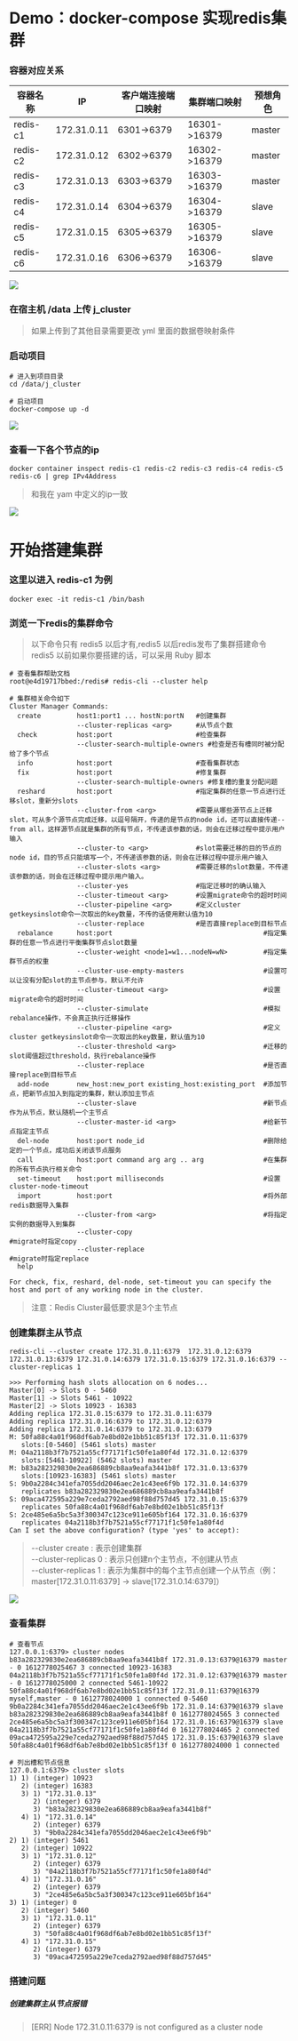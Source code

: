 # Demo：docker-compose 实现redis集群

### 容器对应关系

|  容器名称   | IP  | 客户端连接端口映射 | 集群端口映射  | 预想角色  |
|  ----  | ----  |  ----  | ----  | ----  |
| redis-c1  | 172.31.0.11 | 6301->6379 | 16301->16379  | master |
| redis-c2  | 172.31.0.12 | 6302->6379 | 16302->16379  | master |
| redis-c3  | 172.31.0.13 | 6303->6379 | 16303->16379  | master |
| redis-c4  | 172.31.0.14 | 6304->6379 | 16304->16379  | slave |
| redis-c5  | 172.31.0.15 | 6305->6379 | 16305->16379  | slave |
| redis-c6  | 172.31.0.16 | 6306->6379 | 16306->16379  | slave |

![](http://img.github.mailjob.net/jefferyjob.github.io/20210208133634.png)

### 在宿主机 /data 上传 j_cluster

> 如果上传到了其他目录需要更改 yml 里面的数据卷映射条件

### 启动项目

```
# 进入到项目目录
cd /data/j_cluster

# 启动项目
docker-compose up -d
```

![](http://img.github.mailjob.net/jefferyjob.github.io/20210208132002.png)

### 查看一下各个节点的ip

```
docker container inspect redis-c1 redis-c2 redis-c3 redis-c4 redis-c5 redis-c6 | grep IPv4Address
```

> 和我在 yam 中定义的ip一致

![](http://img.github.mailjob.net/jefferyjob.github.io/20210208134455.png)

# 开始搭建集群

### 这里以进入 redis-c1 为例

```
docker exec -it redis-c1 /bin/bash
```

### 浏览一下redis的集群命令

> 以下命令只有 redis5 以后才有,redis5 以后redis发布了集群搭建命令  
> redis5 以前如果你要搭建的话，可以采用 Ruby 脚本  

```
# 查看集群帮助文档
root@e4d19717bbed:/redis# redis-cli --cluster help

# 集群相关命令如下
Cluster Manager Commands:
  create         host1:port1 ... hostN:portN   #创建集群
                 --cluster-replicas <arg>      #从节点个数
  check          host:port                     #检查集群
                 --cluster-search-multiple-owners #检查是否有槽同时被分配给了多个节点
  info           host:port                     #查看集群状态
  fix            host:port                     #修复集群
                 --cluster-search-multiple-owners #修复槽的重复分配问题
  reshard        host:port                     #指定集群的任意一节点进行迁移slot，重新分slots
                 --cluster-from <arg>          #需要从哪些源节点上迁移slot，可从多个源节点完成迁移，以逗号隔开，传递的是节点的node id，还可以直接传递--from all，这样源节点就是集群的所有节点，不传递该参数的话，则会在迁移过程中提示用户输入
                 --cluster-to <arg>            #slot需要迁移的目的节点的node id，目的节点只能填写一个，不传递该参数的话，则会在迁移过程中提示用户输入
                 --cluster-slots <arg>         #需要迁移的slot数量，不传递该参数的话，则会在迁移过程中提示用户输入。
                 --cluster-yes                 #指定迁移时的确认输入
                 --cluster-timeout <arg>       #设置migrate命令的超时时间
                 --cluster-pipeline <arg>      #定义cluster getkeysinslot命令一次取出的key数量，不传的话使用默认值为10
                 --cluster-replace             #是否直接replace到目标节点
  rebalance      host:port                                      #指定集群的任意一节点进行平衡集群节点slot数量 
                 --cluster-weight <node1=w1...nodeN=wN>         #指定集群节点的权重
                 --cluster-use-empty-masters                    #设置可以让没有分配slot的主节点参与，默认不允许
                 --cluster-timeout <arg>                        #设置migrate命令的超时时间
                 --cluster-simulate                             #模拟rebalance操作，不会真正执行迁移操作
                 --cluster-pipeline <arg>                       #定义cluster getkeysinslot命令一次取出的key数量，默认值为10
                 --cluster-threshold <arg>                      #迁移的slot阈值超过threshold，执行rebalance操作
                 --cluster-replace                              #是否直接replace到目标节点
  add-node       new_host:new_port existing_host:existing_port  #添加节点，把新节点加入到指定的集群，默认添加主节点
                 --cluster-slave                                #新节点作为从节点，默认随机一个主节点
                 --cluster-master-id <arg>                      #给新节点指定主节点
  del-node       host:port node_id                              #删除给定的一个节点，成功后关闭该节点服务
  call           host:port command arg arg .. arg               #在集群的所有节点执行相关命令
  set-timeout    host:port milliseconds                         #设置cluster-node-timeout
  import         host:port                                      #将外部redis数据导入集群
                 --cluster-from <arg>                           #将指定实例的数据导入到集群
                 --cluster-copy                                 #migrate时指定copy
                 --cluster-replace                              #migrate时指定replace
  help           

For check, fix, reshard, del-node, set-timeout you can specify the host and port of any working node in the cluster.

```

> 注意：Redis Cluster最低要求是3个主节点

### 创建集群主从节点

```
redis-cli --cluster create 172.31.0.11:6379  172.31.0.12:6379  172.31.0.13:6379 172.31.0.14:6379 172.31.0.15:6379 172.31.0.16:6379 --cluster-replicas 1

>>> Performing hash slots allocation on 6 nodes...
Master[0] -> Slots 0 - 5460
Master[1] -> Slots 5461 - 10922
Master[2] -> Slots 10923 - 16383
Adding replica 172.31.0.15:6379 to 172.31.0.11:6379
Adding replica 172.31.0.16:6379 to 172.31.0.12:6379
Adding replica 172.31.0.14:6379 to 172.31.0.13:6379
M: 50fa88c4a01f968df6ab7e8bd02e1bb51c85f13f 172.31.0.11:6379
   slots:[0-5460] (5461 slots) master
M: 04a2118b3f7b7521a55cf77171f1c50fe1a80f4d 172.31.0.12:6379
   slots:[5461-10922] (5462 slots) master
M: b83a282329830e2ea686889cb8aa9eafa3441b8f 172.31.0.13:6379
   slots:[10923-16383] (5461 slots) master
S: 9b0a2284c341efa7055dd2046aec2e1c43ee6f9b 172.31.0.14:6379
   replicates b83a282329830e2ea686889cb8aa9eafa3441b8f
S: 09aca472595a229e7ceda2792aed98f88d757d45 172.31.0.15:6379
   replicates 50fa88c4a01f968df6ab7e8bd02e1bb51c85f13f
S: 2ce485e6a5bc5a3f300347c123ce911e605bf164 172.31.0.16:6379
   replicates 04a2118b3f7b7521a55cf77171f1c50fe1a80f4d
Can I set the above configuration? (type 'yes' to accept): 
```

> --cluster create : 表示创建集群  
> --cluster-replicas 0 : 表示只创建n个主节点，不创建从节点  
> --cluster-replicas 1 : 表示为集群中的每个主节点创建一个从节点（例：master[172.31.0.11:6379] -> slave[172.31.0.14:6379]）  

![](http://img.github.mailjob.net/jefferyjob.github.io/20210208174303.png)

### 查看集群

```
# 查看节点
127.0.0.1:6379> cluster nodes
b83a282329830e2ea686889cb8aa9eafa3441b8f 172.31.0.13:6379@16379 master - 0 1612778025467 3 connected 10923-16383
04a2118b3f7b7521a55cf77171f1c50fe1a80f4d 172.31.0.12:6379@16379 master - 0 1612778025000 2 connected 5461-10922
50fa88c4a01f968df6ab7e8bd02e1bb51c85f13f 172.31.0.11:6379@16379 myself,master - 0 1612778024000 1 connected 0-5460
9b0a2284c341efa7055dd2046aec2e1c43ee6f9b 172.31.0.14:6379@16379 slave b83a282329830e2ea686889cb8aa9eafa3441b8f 0 1612778024565 3 connected
2ce485e6a5bc5a3f300347c123ce911e605bf164 172.31.0.16:6379@16379 slave 04a2118b3f7b7521a55cf77171f1c50fe1a80f4d 0 1612778024465 2 connected
09aca472595a229e7ceda2792aed98f88d757d45 172.31.0.15:6379@16379 slave 50fa88c4a01f968df6ab7e8bd02e1bb51c85f13f 0 1612778024000 1 connected

# 列出槽和节点信息
127.0.0.1:6379> cluster slots
1) 1) (integer) 10923
   2) (integer) 16383
   3) 1) "172.31.0.13"
      2) (integer) 6379
      3) "b83a282329830e2ea686889cb8aa9eafa3441b8f"
   4) 1) "172.31.0.14"
      2) (integer) 6379
      3) "9b0a2284c341efa7055dd2046aec2e1c43ee6f9b"
2) 1) (integer) 5461
   2) (integer) 10922
   3) 1) "172.31.0.12"
      2) (integer) 6379
      3) "04a2118b3f7b7521a55cf77171f1c50fe1a80f4d"
   4) 1) "172.31.0.16"
      2) (integer) 6379
      3) "2ce485e6a5bc5a3f300347c123ce911e605bf164"
3) 1) (integer) 0
   2) (integer) 5460
   3) 1) "172.31.0.11"
      2) (integer) 6379
      3) "50fa88c4a01f968df6ab7e8bd02e1bb51c85f13f"
   4) 1) "172.31.0.15"
      2) (integer) 6379
      3) "09aca472595a229e7ceda2792aed98f88d757d45"

```

### 搭建问题

##### 创建集群主从节点报错

> [ERR] Node 172.31.0.11:6379 is not configured as a cluster node